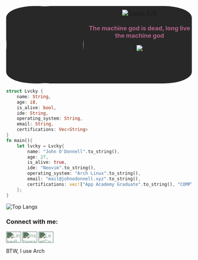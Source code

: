 <div align="center" style="display:flex;justify-content:left;background-color:#282828;border-radius:15%;">
<a href="https://media.licdn.com/dms/image/v2/D4E03AQGzJYM10lvN-g/profile-displayphoto-shrink_200_200/profile-displayphoto-shrink_200_200/0/1721529085827?e=1747872000&v=beta&t=tms8XYLGhfZjn3sSXCcvTHSJ1lPE9JEZAy28aA-zhNs"><img src="https://media.licdn.com/dms/image/v2/D4E03AQGzJYM10lvN-g/profile-displayphoto-shrink_200_200/profile-displayphoto-shrink_200_200/0/1721529085827?e=1747872000&v=beta&t=tms8XYLGhfZjn3sSXCcvTHSJ1lPE9JEZAy28aA-zhNs" style="border-radius: 50%; width: 15em; height: 15em; margin-right: 10px;" /></a>
<div style="margin-top:2%;">
<a href="https://git.io/typing-svg"><img src="https://readme-typing-svg.demolab.com?font=Nerd+Font&weight=600&size=30&pause=1000&color=458588&center=true&vCenter=true&random=true&width=435&lines=+John+O'Donnell" alt="Typing SVG" /></a>
<h3 align="center" style="color:#b16286">The machine god is dead, long live the machine god</h3>
<a href="https://www.codewars.com/users/Lvcky-gg"><img src="https://www.codewars.com/users/Lvcky-gg/badges/large" /></a>
</div>
</div>

```rust
struct Lvcky {
    name: String,
    age: i8,
    is_alive: bool,
    ide: String,
    operating_system: String,
    email: String,
    certifications: Vec<String>
}
fn main(){
    let lvcky = Lvcky{
        name: "John O'Donnell".to_string(),
        age: 27,
        is_alive: true,
        ide: "Neovim".to_string(),
        operating_system: "Arch Linux".to_string(),
        email: "mail@johnodonnell.xyz".to_string(),
        certifications: vec!["App Academy Graduate".to_string(), "COMPTIA Security+".to_string()]
    };
}
```

![Top Langs](https://github-readme-stats.vercel.app/api/top-langs/?username=lvcky-gg&count_private=true&show_icons=true&theme=gruvbox&include_all_commits=true&hide_border=true&layout=compact&langs_count=14)

### Connect with me:
<p>
<a href="https://www.linkedin.com/in/lvcky-gg/" target="blank"><img align="center" src="https://raw.githubusercontent.com/rahuldkjain/github-profile-readme-generator/master/src/images/icons/Social/linked-in-alt.svg" alt="LinkedIn" height="30" width="40" style="filter: invert(60%) sepia(20%) saturate(300%) hue-rotate(90deg);" /></a>
<a href="https://instagram.com/irishredales" target="blank"><img align="center" src="https://raw.githubusercontent.com/rahuldkjain/github-profile-readme-generator/master/src/images/icons/Social/instagram.svg" alt="Instagram" height="30" width="40" style="filter: invert(60%) sepia(20%) saturate(300%) hue-rotate(90deg);" /></a>
<a href="https://www.leetcode.com/lvcky-gg" target="blank"><img align="center" src="https://raw.githubusercontent.com/rahuldkjain/github-profile-readme-generator/master/src/images/icons/Social/leet-code.svg" alt="LeetCode" height="30" width="40" style="filter: invert(60%) sepia(20%) saturate(300%) hue-rotate(90deg);" /></a>
</p>
BTW, I use Arch





